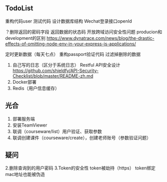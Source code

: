 ## TodoList
重构代码user
测试代码
设计数据库结构
Wechat登录接口openId

？删除返回的密码字段
返回数据的状态码
开放跨域访问安全性问题
producion和development的区别
https://www.dynatrace.com/news/blog/the-drastic-effects-of-omitting-node-env-in-your-express-js-applications/


定时更新数据（每天七点）
重构passport验证代码
过滤掉删除的数据

1. 自己写的日志（区分于系统日志）
Restful API安全设计 https://github.com/shieldfy/API-Security-Checklist/blob/master/README-zh.md
2. Docker部署
3. Redis（用户信息缓存）

## 光合
1. 部署服务端
2. 安装TeamViewer
3. 联调（courseware/list）用户验证、获取参数
4. 联调创建课件（courseware/create），创建老师账号（参数验证问题）

## 疑问
2.删除查询到的用户密码
3.Token的安全性
token被劫持（https）
token绑定mac地址也能被伪造